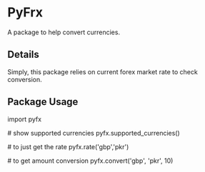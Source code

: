 PyFrx
=====

A package to help convert currencies.


Details
-------

Simply, this package relies on current forex market rate to check conversion.


Package Usage
-------------

import pyfx

\# show supported currencies
pyfx.supported_currencies()

\# to just get the rate 
pyfx.rate('gbp','pkr')

\# to get amount conversion
pyfx.convert('gbp', 'pkr', 10)
